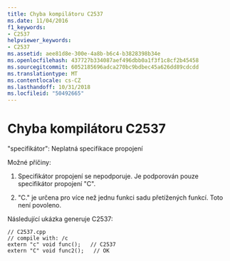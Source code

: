 ```yaml
---
title: Chyba kompilátoru C2537
ms.date: 11/04/2016
f1_keywords:
- C2537
helpviewer_keywords:
- C2537
ms.assetid: aee81d8e-300e-4a8b-b6c4-b3828398b34e
ms.openlocfilehash: 437727b334087aef496dbb0a1f3f1c8cf2b45458
ms.sourcegitcommit: 6052185696adca270bc9bdbec45a626dd89cdcdd
ms.translationtype: MT
ms.contentlocale: cs-CZ
ms.lasthandoff: 10/31/2018
ms.locfileid: "50492665"
---
```

# <a name="compiler-error-c2537"></a>Chyba kompilátoru C2537

"specifikátor": Neplatná specifikace propojení

Možné příčiny:

1. Specifikátor propojení se nepodporuje. Je podporován pouze specifikátor propojení "C".

1. "C." je určena pro více než jednu funkci sadu přetížených funkcí. Toto není povoleno.

Následující ukázka generuje C2537:

```
// C2537.cpp
// compile with: /c
extern "c" void func();   // C2537
extern "C" void func2();   // OK
```